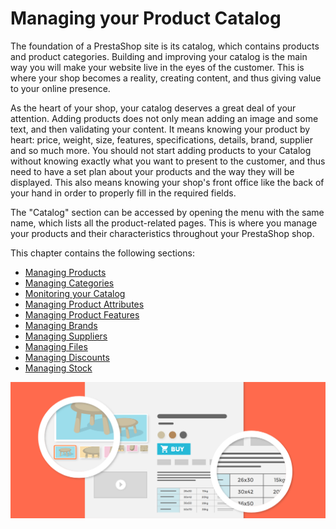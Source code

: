 # Managing your Product Catalog

The foundation of a PrestaShop site is its catalog, which contains products and product categories. Building and improving your catalog is the main way you will make your website live in the eyes of the customer. This is where your shop becomes a reality, creating content, and thus giving value to your online presence.

As the heart of your shop, your catalog deserves a great deal of your attention. Adding products does not only mean adding an image and some text, and then validating your content. It means knowing your product by heart: price, weight, size, features, specifications, details, brand, supplier and so much more. You should not start adding products to your Catalog without knowing exactly what you want to present to the customer, and thus need to have a set plan about your products and the way they will be displayed. This also means knowing your shop's front office like the back of your hand in order to properly fill in the required fields.

The "Catalog" section can be accessed by opening the menu with the same name, which lists all the product-related pages. This is where you manage your products and their characteristics throughout your PrestaShop shop.

This chapter contains the following sections:

* [Managing Products](managing-products.md)
* [Managing Categories](managing-categories.md)
* [Monitoring your Catalog](monitoring-catalog.md)
* [Managing Product Attributes](managing-product-attributes.md)
* [Managing Product Features](managing-product-features.md)
* [Managing Brands](managing-brands.md)
* [Managing Suppliers](managing-suppliers.md)
* [Managing Files](managing-files.md)
* [Managing Discounts](managing-discounts/)
* [Managing Stock](managing-stock/)

![](../../../.gitbook/assets/51839831%20%285%29%20%289%29%20%288%29.png)

